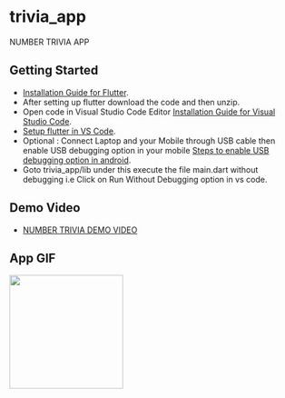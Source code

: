 # trivia_app

NUMBER TRIVIA APP

## Getting Started


* [Installation Guide for Flutter](https://flutter.dev/docs/get-started/install).
* After setting up flutter download the code and then unzip.
* Open code in  Visual Studio Code Editor [Installation Guide for Visual Studio Code](https://code.visualstudio.com/docs).
* [Setup flutter in VS Code](https://docs.flutter.dev/development/tools/vs-code).
* Optional : Connect Laptop and your Mobile through USB cable then enable USB debugging option in your mobile [Steps to enable USB debugging option in android](https://www.youtube.com/results?search_query=enable+debugging+mode+android).
* Goto trivia_app/lib under this execute the file main.dart without debugging i.e Click on Run Without Debugging option in vs code.

## Demo Video

* [NUMBER TRIVIA DEMO VIDEO](images/Demo_Video.mp4)

## App GIF
<p> <img src="images/Demo.gif" width="200">

